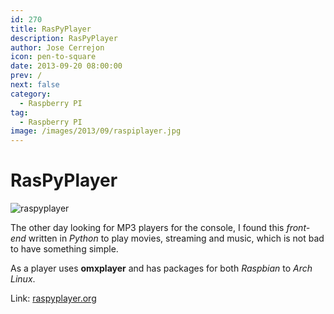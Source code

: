 ```yaml
---
id: 270
title: RasPyPlayer
description: RasPyPlayer
author: Jose Cerrejon
icon: pen-to-square
date: 2013-09-20 08:00:00
prev: /
next: false
category:
  - Raspberry PI
tag:
  - Raspberry PI
image: /images/2013/09/raspiplayer.jpg
---
```


# RasPyPlayer

![raspyplayer](/images/2013/09/raspiplayer.jpg)

The other day looking for MP3 players for the console, I found this *front-end* written in *Python* to play movies, streaming and music, which is not bad to have something simple.

As a player uses **omxplayer** and has packages for both *Raspbian* to *Arch Linux*.

Link: [raspyplayer.org](http://raspyplayer.org)